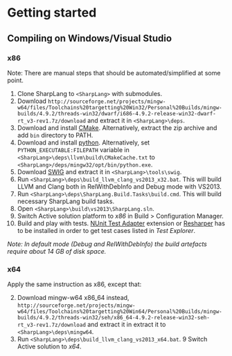 # Getting started

## Compiling on Windows/Visual Studio

### x86

Note: There are manual steps that should be automated/simplified at some point.

1. Clone SharpLang to `<SharpLang>` with submodules.
2. Download `http://sourceforge.net/projects/mingw-w64/files/Toolchains%20targetting%20Win32/Personal%20Builds/mingw-builds/4.9.2/threads-win32/dwarf/i686-4.9.2-release-win32-dwarf-rt_v3-rev1.7z/download` and extract it in `<SharpLang>\deps`.
3. Download and install [CMake](http://www.cmake.org/cmake/resources/software.html). Alternatively, extract the zip archive and add `bin` directory to PATH.
4. Download and install [python](https://www.python.org/downloads/). Alternatively, set `PYTHON_EXECUTABLE:FILEPATH` variable in `<SharpLang>\deps\llvm\build\CMakeCache.txt` to `<SharpLang>/deps/mingw32/opt/bin/python.exe`.
5. Download [SWIG](http://swig.org/download.html) and extract it in `<SharpLang>\tools\swig`.
6. Run `<SharpLang>\deps\build_llvm_clang_vs2013_x32.bat`. This will build LLVM and Clang both in RelWithDebInfo and Debug mode with VS2013.
7. Run `<SharpLang>\deps\SharpLang.Build.Tasks\build.cmd`. This will build necessary SharpLang build tasks.
8. Open `<SharpLang>\build\vs2013\SharpLang.sln`.
9. Switch Active solution platform to *x86* in Build > Configuration Manager.
10. Build and play with tests. [NUnit Test Adapter](http://visualstudiogallery.msdn.microsoft.com/6ab922d0-21c0-4f06-ab5f-4ecd1fe7175d) extension or [Resharper](http://www.jetbrains.com/resharper/) has to be installed in order to get test cases listed in *Test Explorer*.

*Note: In default mode (Debug and RelWithDebInfo) the build artefacts require about 14 GB of disk space.*

### x64

Apply the same instruction as x86, except that:

2. Download mingw-w64 x86_64 instead, `http://sourceforge.net/projects/mingw-w64/files/Toolchains%20targetting%20Win64/Personal%20Builds/mingw-builds/4.9.2/threads-win32/seh/x86_64-4.9.2-release-win32-seh-rt_v3-rev1.7z/download` and extract it in extract it to `<SharpLang>\deps\mingw64`.
6. Run `<SharpLang>\deps\build_llvm_clang_vs2013_x64.bat`.
9 Switch Active solution to *x64*.
